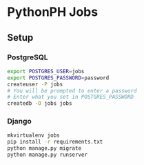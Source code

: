 # PythonPH Jobs

## Setup

### PostgreSQL

```bash
export POSTGRES_USER=jobs
export POSTGRES_PASSWORD=password
createuser -P jobs
# You will be prompted to enter a password
# Enter what you set in POSTGRES_PASSWORD
createdb -O jobs jobs
```

### Django

```bash
mkvirtualenv jobs
pip install -r requirements.txt
python manage.py migrate
python manage.py runserver
```
